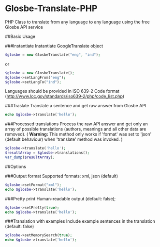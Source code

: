 Glosbe-Translate-PHP
====================

PHP Class to translate from any language to any language using the free Glosbe API service

##Basic Usage

###Instantiate 
Instantiate GoogleTranslate object

```php
$glosbe = new GlosbeTranslate("eng", "ind"); 
```

or 

```php
$glosbe = new GlosbeTranslate(); 
$glosbe->setLangFrom("eng");
$glosbe->setLangTo("ind");
```
Languages should be provided in ISO 639-2 Code format (http://www.loc.gov/standards/iso639-2/php/code_list.php)

###Traslate
Translate a sentence and get raw answer from Glosbe API

```php 
echo $glosbe->translate('hello');
```

###Processed translations
Process the raw API answer and get only an array of possible translations (authors, meanings and all other data are removed). 
( **Warning:** This method only works if 'format' was set to 'json' (default behaviour) when 'translate' method was invoked. )

```php 
$glosbe->translate('hello');
$resultArray = $glosbe->translations();
var_dump($resultArray);
```

##Options

###Output format
Supported formats: xml, json (default)
```php
$glosbe->setFormat("xml");
echo $glosbe->translate('hello');
```

###Pretty print
Human-readable output (default: false);
```php
$glosbe->setPretty(true);
echo $glosbe->translate('hello');
```

###Translation with examples
Include example sentences in the translation (default: false)
```php
$glosbe->setMemorySearch(true);
echo $glosbe->translate('hello');
```
